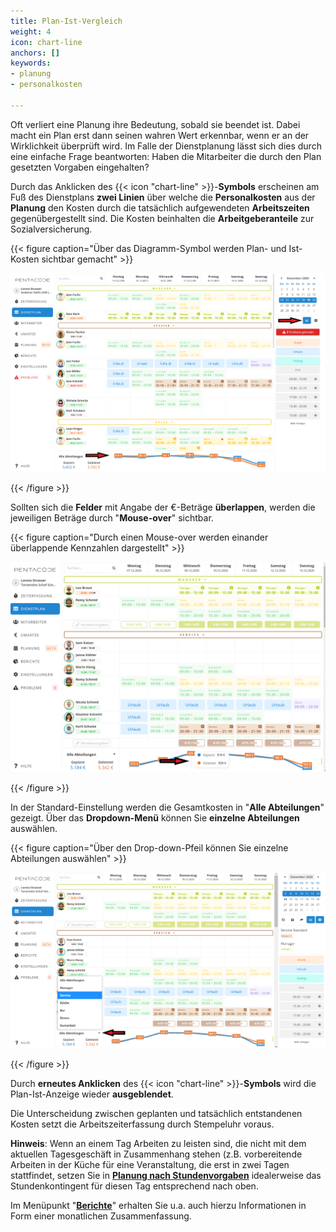 ```yaml
---
title: Plan-Ist-Vergleich
weight: 4
icon: chart-line
anchors: []
keywords:
- planung
- personalkosten

---
```

Oft verliert eine Planung ihre Bedeutung, sobald sie beendet ist. Dabei macht ein Plan erst dann seinen wahren Wert erkennbar, wenn er an der Wirklichkeit überprüft wird. Im Falle der Dienstplanung lässt sich dies durch eine einfache Frage beantworten: Haben die Mitarbeiter die durch den Plan gesetzten Vorgaben eingehalten?

Durch das Anklicken des {{< icon "chart-line" >}}-**Symbols** erscheinen am Fuß des Dienstplans **zwei Linien** über welche die **Personalkosten** aus der **Planung** den Kosten durch die tatsächlich aufgewendeten **Arbeitszeiten** gegenübergestellt sind. Die Kosten beinhalten die **Arbeitgeberanteile** zur Sozialversicherung.

{{< figure caption="Über das Diagramm-Symbol werden Plan- und Ist-Kosten sichtbar gemacht" >}}

![](/uploads/vergleich.png)

{{< /figure >}}

Sollten sich die **Felder** mit Angabe der €-Beträge **überlappen**, werden die jeweiligen Beträge durch "**Mouse-over**" sichtbar.

{{< figure caption="Durch einen Mouse-over werden einander überlappende Kennzahlen dargestellt" >}}

![](/uploads/plan-ist1.png)

{{< /figure >}}

In der Standard-Einstellung werden die Gesamtkosten in "**Alle Abteilungen**" gezeigt. Über das **Dropdown-Menü** können Sie **einzelne Abteilungen** auswählen.

{{< figure caption="Über den Drop-down-Pfeil können Sie einzelne Abteilungen auswählen" >}}

![](/uploads/plan-ist2.png)

{{< /figure >}}

Durch **erneutes Anklicken** des {{< icon "chart-line" >}}-**Symbols** wird die Plan-Ist-Anzeige wieder **ausgeblendet**.

Die Unterscheidung zwischen geplanten und tatsächlich entstandenen Kosten setzt die Arbeitszeiterfassung durch Stempeluhr voraus.

**Hinweis**: Wenn an einem Tag Arbeiten zu leisten sind, die nicht mit dem aktuellen Tagesgeschäft in Zusammenhang stehen (z.B. vorbereitende Arbeiten in der Küche für eine Veranstaltung, die erst in zwei Tagen stattfindet, setzen Sie in [**Planung nach Stundenvorgaben**](/hilfe/handbuch/planung/stundenvorgaben/) idealerweise das Stundenkontingent für diesen Tag entsprechend nach oben.

Im Menüpunkt "[**Berichte**](/hilfe/handbuch/berichte/)" erhalten Sie u.a. auch hierzu Informationen in Form einer monatlichen Zusammenfassung.